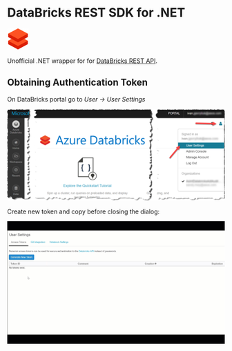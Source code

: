 # DataBricks REST SDK for .NET

![](doc/assets/databricks-small.png)

Unofficial .NET wrapper for for [DataBricks REST API](https://docs.azuredatabricks.net/api/index.html).

## Obtaining Authentication Token

On DataBricks portal go to *User -> User Settings*

![](doc/assets/user-usersettings.png)

Create new token and copy before closing the dialog:

![](doc/assets/create-token.gif)